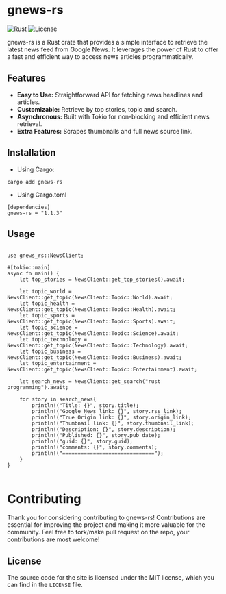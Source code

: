 # gnews-rs

![Rust](https://img.shields.io/badge/language-Rust-orange)
![License](https://img.shields.io/badge/license-MIT-blue)

gnews-rs is a Rust crate that provides a simple interface to retrieve the latest news feed from Google News. It leverages the power of Rust to offer a fast and efficient way to access news articles programmatically.

## Features

- **Easy to Use:** Straightforward API for fetching news headlines and articles.
- **Customizable:** Retrieve by top stories, topic and search.
- **Asynchronous:** Built with Tokio for non-blocking and efficient news retrieval.
- **Extra Features:** Scrapes thumbnails and full news source link. 

## Installation

- Using Cargo:

```
cargo add gnews-rs
```

- Using Cargo.toml
```
[dependencies]
gnews-rs = "1.1.3"
```

## Usage

```

use gnews_rs::NewsClient;

#[tokio::main]
async fn main() {
    let top_stories = NewsClient::get_top_stories().await;

    let topic_world = NewsClient::get_topic(NewsClient::Topic::World).await;
    let topic_health = NewsClient::get_topic(NewsClient::Topic::Health).await;
    let topic_sports = NewsClient::get_topic(NewsClient::Topic::Sports).await;
    let topic_science = NewsClient::get_topic(NewsClient::Topic::Science).await;
    let topic_technology = NewsClient::get_topic(NewsClient::Topic::Technology).await;
    let topic_business = NewsClient::get_topic(NewsClient::Topic::Business).await;
    let topic_entertainment = NewsClient::get_topic(NewsClient::Topic::Entertainment).await;

    let search_news = NewsClient::get_search("rust programming").await;

    for story in search_news{
        println!("Title: {}", story.title);
        println!("Google News link: {}", story.rss_link);
        println!("True Origin link: {}", story.origin_link);
        println!("Thumbnail link: {}", story.thumbnail_link);
        println!("Description: {}", story.description);
        println!("Published: {}", story.pub_date);
        println!("guid: {}", story.guid);
        println!("comments: {}", story.comments);
        println!("==============================");
    }
}


```

# Contributing

Thank you for considering contributing to gnews-rs! Contributions are essential for improving the project and making it more valuable for the community.
Feel free to fork/make pull request on the repo, your contributions are most welcome!


## License

The source code for the site is licensed under the MIT license, which you can find in
the ```LICENSE``` file.
